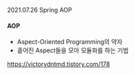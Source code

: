 2021.07.26 Spring AOP

#### AOP

* Aspect-Oriented Programming의 약자
* 흩어진 Aspect들을 모아 모듈화를 하는 기법





https://victorydntmd.tistory.com/178